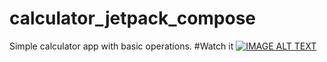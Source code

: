 # calculator_jetpack_compose
Simple calculator app with basic operations.
#Watch it 
[![IMAGE ALT TEXT](http://img.youtube.com/vi/vepeiRB31mU/0.jpg)](http://www.youtube.com/watch?v=vepeiRB31mU "Video Title")
